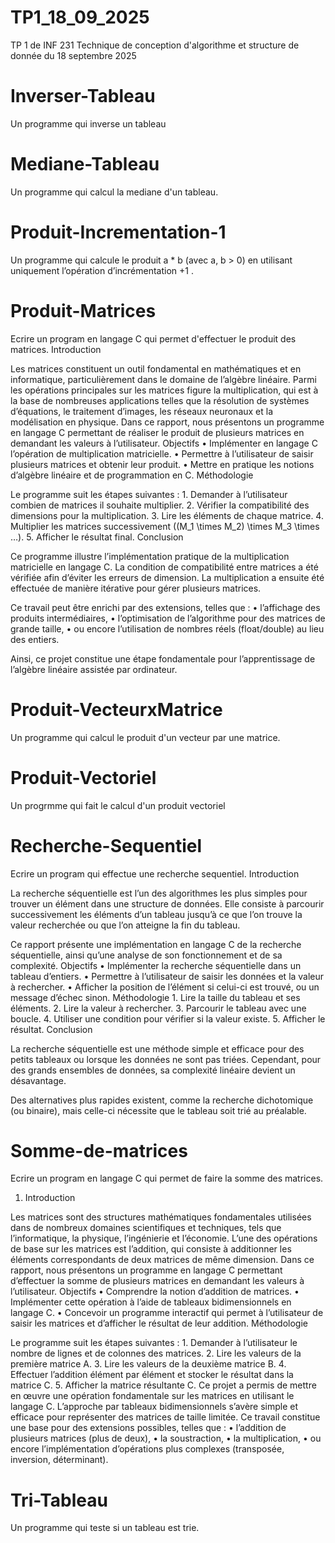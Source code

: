 # TP1_18_09_2025
TP 1 de INF 231 Technique de conception d'algorithme et structure de donnée du 18 septembre 2025



# Inverser-Tableau
Un programme qui inverse un tableau



# Mediane-Tableau
Un programme qui calcul la mediane d'un tableau.



# Produit-Incrementation-1
 Un programme qui calcule le produit a * b (avec a, b > 0) en utilisant uniquement l’opération d’incrémentation +1 .



# Produit-Matrices
Ecrire un program en langage C qui permet d'effectuer le produit des matrices.
Introduction

Les matrices constituent un outil fondamental en mathématiques et en informatique, particulièrement dans le domaine de l’algèbre linéaire.
Parmi les opérations principales sur les matrices figure la multiplication, qui est à la base de nombreuses applications telles que la résolution de systèmes d’équations, le traitement d’images, les réseaux neuronaux et la modélisation en physique.
Dans ce rapport, nous présentons un programme en langage C permettant de réaliser le produit de plusieurs matrices en demandant les valeurs à l’utilisateur.
Objectifs
	•	Implémenter en langage C l’opération de multiplication matricielle.
	•	Permettre à l’utilisateur de saisir plusieurs matrices et obtenir leur produit.
	•	Mettre en pratique les notions d’algèbre linéaire et de programmation en C.
Méthodologie

Le programme suit les étapes suivantes :
	1.	Demander à l’utilisateur combien de matrices il souhaite multiplier.
	2.	Vérifier la compatibilité des dimensions pour la multiplication.
	3.	Lire les éléments de chaque matrice.
	4.	Multiplier les matrices successivement ((M_1 \times M_2) \times M_3 \times …).
	5.	Afficher le résultat final.
Conclusion

Ce programme illustre l’implémentation pratique de la multiplication matricielle en langage C.
La condition de compatibilité entre matrices a été vérifiée afin d’éviter les erreurs de dimension.
La multiplication a ensuite été effectuée de manière itérative pour gérer plusieurs matrices.

Ce travail peut être enrichi par des extensions, telles que :
	•	l’affichage des produits intermédiaires,
	•	l’optimisation de l’algorithme pour des matrices de grande taille,
	•	ou encore l’utilisation de nombres réels (float/double) au lieu des entiers.

Ainsi, ce projet constitue une étape fondamentale pour l’apprentissage de l’algèbre linéaire assistée par ordinateur.



# Produit-VecteurxMatrice
Un programme qui calcul le produit d'un vecteur par une matrice.



# Produit-Vectoriel
Un progrmme qui fait le calcul d'un produit vectoriel



# Recherche-Sequentiel
Ecrire un program qui effectue une recherche sequentiel.
Introduction

La recherche séquentielle est l’un des algorithmes les plus simples pour trouver un élément dans une structure de données.
Elle consiste à parcourir successivement les éléments d’un tableau jusqu’à ce que l’on trouve la valeur recherchée ou que l’on atteigne la fin du tableau.

Ce rapport présente une implémentation en langage C de la recherche séquentielle, ainsi qu’une analyse de son fonctionnement et de sa complexité.
Objectifs
	•	Implémenter la recherche séquentielle dans un tableau d’entiers.
	•	Permettre à l’utilisateur de saisir les données et la valeur à rechercher.
	•	Afficher la position de l’élément si celui-ci est trouvé, ou un message d’échec sinon.
  Méthodologie
	1.	Lire la taille du tableau et ses éléments.
	2.	Lire la valeur à rechercher.
	3.	Parcourir le tableau avec une boucle.
	4.	Utiliser une condition pour vérifier si la valeur existe.
	5.	Afficher le résultat.
Conclusion

La recherche séquentielle est une méthode simple et efficace pour des petits tableaux ou lorsque les données ne sont pas triées.
Cependant, pour des grands ensembles de données, sa complexité linéaire devient un désavantage.

Des alternatives plus rapides existent, comme la recherche dichotomique (ou binaire), mais celle-ci nécessite que le tableau soit trié au préalable.



# Somme-de-matrices
Ecrire un program en langage C qui permet de faire la somme des matrices.
1. Introduction

Les matrices sont des structures mathématiques fondamentales utilisées dans de nombreux domaines scientifiques et techniques, tels que l’informatique, la physique, l’ingénierie et l’économie.
L’une des opérations de base sur les matrices est l’addition, qui consiste à additionner les éléments correspondants de deux matrices de même dimension.
Dans ce rapport, nous présentons un programme en langage C permettant d’effectuer la somme de plusieurs matrices en demandant les valeurs à l’utilisateur.
Objectifs
	•	Comprendre la notion d’addition de matrices.
	•	Implémenter cette opération à l’aide de tableaux bidimensionnels en langage C.
	•	Concevoir un programme interactif qui permet à l’utilisateur de saisir les matrices et d’afficher le résultat de leur addition.
Méthodologie

Le programme suit les étapes suivantes :
	1.	Demander à l’utilisateur le nombre de lignes et de colonnes des matrices.
	2.	Lire les valeurs de la première matrice A.
	3.	Lire les valeurs de la deuxième matrice B.
	4.	Effectuer l’addition élément par élément et stocker le résultat dans la matrice C.
	5.	Afficher la matrice résultante C.
Ce projet a permis de mettre en œuvre une opération fondamentale sur les matrices en utilisant le langage C.
L’approche par tableaux bidimensionnels s’avère simple et efficace pour représenter des matrices de taille limitée.
Ce travail constitue une base pour des extensions possibles, telles que :
	•	l’addition de plusieurs matrices (plus de deux),
	•	la soustraction,
	•	la multiplication,
	•	ou encore l’implémentation d’opérations plus complexes (transposée, inversion, déterminant).  




  # Tri-Tableau
Un programme qui teste si un tableau est trie.
